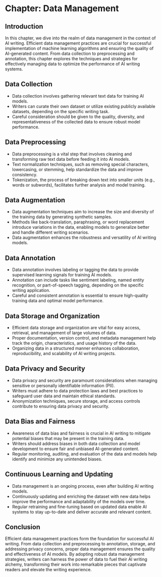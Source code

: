 Chapter: Data Management
========================

Introduction
------------

In this chapter, we dive into the realm of data management in the context of AI writing. Efficient data management practices are crucial for successful implementation of machine learning algorithms and ensuring the quality of AI-generated content. From data collection to preprocessing and annotation, this chapter explores the techniques and strategies for effectively managing data to optimize the performance of AI writing systems.

Data Collection
---------------

* Data collection involves gathering relevant text data for training AI models.
* Writers can curate their own dataset or utilize existing publicly available datasets, depending on the specific writing task.
* Careful consideration should be given to the quality, diversity, and representativeness of the collected data to ensure robust model performance.

Data Preprocessing
------------------

* Data preprocessing is a vital step that involves cleaning and transforming raw text data before feeding it into AI models.
* Text normalization techniques, such as removing special characters, lowercasing, or stemming, help standardize the data and improve consistency.
* Tokenization, the process of breaking down text into smaller units (e.g., words or subwords), facilitates further analysis and model training.

Data Augmentation
-----------------

* Data augmentation techniques aim to increase the size and diversity of the training data by generating synthetic samples.
* Methods like back-translation, paraphrasing, or word replacement introduce variations in the data, enabling models to generalize better and handle different writing scenarios.
* Data augmentation enhances the robustness and versatility of AI writing models.

Data Annotation
---------------

* Data annotation involves labeling or tagging the data to provide supervised learning signals for training AI models.
* Annotation can include tasks like sentiment labeling, named entity recognition, or part-of-speech tagging, depending on the specific writing application.
* Careful and consistent annotation is essential to ensure high-quality training data and optimal model performance.

Data Storage and Organization
-----------------------------

* Efficient data storage and organization are vital for easy access, retrieval, and management of large volumes of data.
* Proper documentation, version control, and metadata management help track the origin, characteristics, and usage history of the data.
* Organizing data in a structured manner enhances collaboration, reproducibility, and scalability of AI writing projects.

Data Privacy and Security
-------------------------

* Data privacy and security are paramount considerations when managing sensitive or personally identifiable information (PII).
* Writers must adhere to data protection laws and best practices to safeguard user data and maintain ethical standards.
* Anonymization techniques, secure storage, and access controls contribute to ensuring data privacy and security.

Data Bias and Fairness
----------------------

* Awareness of data bias and fairness is crucial in AI writing to mitigate potential biases that may be present in the training data.
* Writers should address biases in both data collection and model development to ensure fair and unbiased AI-generated content.
* Regular monitoring, auditing, and evaluation of the data and models help identify and minimize any unintended biases.

Continuous Learning and Updating
--------------------------------

* Data management is an ongoing process, even after building AI writing models.
* Continuously updating and enriching the dataset with new data helps improve the performance and adaptability of the models over time.
* Regular retraining and fine-tuning based on updated data enable AI systems to stay up-to-date and deliver accurate and relevant content.

Conclusion
----------

Efficient data management practices form the foundation for successful AI writing. From data collection and preprocessing to annotation, storage, and addressing privacy concerns, proper data management ensures the quality and effectiveness of AI models. By adopting robust data management strategies, writers can harness the power of data to fuel their AI writing alchemy, transforming their work into remarkable pieces that captivate readers and elevate the writing experience.
